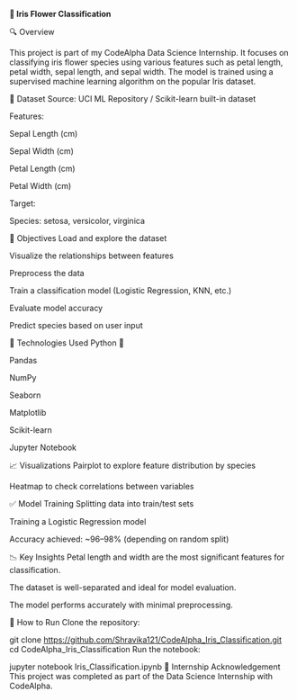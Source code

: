 **🌸 Iris Flower Classification**

🔍 Overview

This project is part of my CodeAlpha Data Science Internship. It focuses on classifying iris flower species using various features such as petal length, petal width, sepal length, and sepal width. The model is trained using a supervised machine learning algorithm on the popular Iris dataset.

📁 Dataset
Source: UCI ML Repository / Scikit-learn built-in dataset

Features:

Sepal Length (cm)

Sepal Width (cm)

Petal Length (cm)

Petal Width (cm)

Target:

Species: setosa, versicolor, virginica

📌 Objectives
Load and explore the dataset

Visualize the relationships between features

Preprocess the data

Train a classification model (Logistic Regression, KNN, etc.)

Evaluate model accuracy

Predict species based on user input

🧰 Technologies Used
Python 🐍

Pandas

NumPy

Seaborn

Matplotlib

Scikit-learn

Jupyter Notebook

📈 Visualizations
Pairplot to explore feature distribution by species

Heatmap to check correlations between variables

✅ Model Training
Splitting data into train/test sets

Training a Logistic Regression model

Accuracy achieved: ~96–98% (depending on random split)

📉 Key Insights
Petal length and width are the most significant features for classification.

The dataset is well-separated and ideal for model evaluation.

The model performs accurately with minimal preprocessing.

🧪 How to Run
Clone the repository:

git clone https://github.com/Shravika121/CodeAlpha_Iris_Classification.git
cd CodeAlpha_Iris_Classification
Run the notebook:


jupyter notebook Iris_Classification.ipynb
📢 Internship Acknowledgement
This project was completed as part of the Data Science Internship with CodeAlpha.
